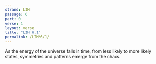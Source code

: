 ```yaml
---
strand: LIM
passage: 6
part: 0
verse: 1
layout: verse
title: "LIM 6:1"
permalink: /LIM/6/1/
---
```

As the energy of the universe falls in time, from less likely to more likely states, symmetries and patterns emerge from the chaos.
